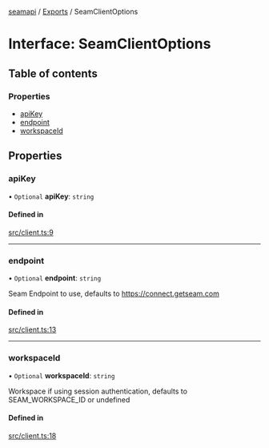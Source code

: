 [seamapi](../README.md) / [Exports](../modules.md) / SeamClientOptions

# Interface: SeamClientOptions

## Table of contents

### Properties

- [apiKey](SeamClientOptions.md#apikey)
- [endpoint](SeamClientOptions.md#endpoint)
- [workspaceId](SeamClientOptions.md#workspaceid)

## Properties

### apiKey

• `Optional` **apiKey**: `string`

#### Defined in

[src/client.ts:9](https://github.com/seamapi/seamapi-javascript/blob/main/src/client.ts#L9)

___

### endpoint

• `Optional` **endpoint**: `string`

Seam Endpoint to use, defaults to https://connect.getseam.com

#### Defined in

[src/client.ts:13](https://github.com/seamapi/seamapi-javascript/blob/main/src/client.ts#L13)

___

### workspaceId

• `Optional` **workspaceId**: `string`

Workspace if using session authentication, defaults to SEAM_WORKSPACE_ID
or undefined

#### Defined in

[src/client.ts:18](https://github.com/seamapi/seamapi-javascript/blob/main/src/client.ts#L18)
